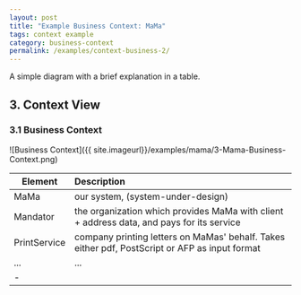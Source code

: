 ```yaml
---
layout: post
title: "Example Business Context: MaMa"
tags: context example 
category: business-context
permalink: /examples/context-business-2/
---
```


<div class="arc42-example" markdown="1">
A simple diagram with a brief explanation in a table.
</div>

## 3. Context View

### 3.1 Business Context 


![Business Context]({{ site.imageurl}}/examples/mama/3-Mama-Business-Context.png)

|Element         | Description |
|------|:------|
| MaMa   | our system, (system-under-design)|
| Mandator | the organization which provides MaMa with client + address data, and pays for its service |
| PrintService | company printing letters on MaMas' behalf. Takes either pdf, PostScript or AFP as input format |
| ... | ...|
|-

